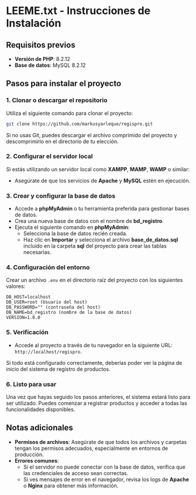 # LEEME.txt - Instrucciones de Instalación

## Requisitos previos

- **Versión de PHP**: 8.2.12
- **Base de datos**: MySQL 8.2.12

## Pasos para instalar el proyecto

### 1. Clonar o descargar el repositorio

Utiliza el siguiente comando para clonar el proyecto:

```bash
git clone https://github.com/markusyarleque/regispro.git
```

Si no usas Git, puedes descargar el archivo comprimido del proyecto y descomprimirlo en el directorio de tu elección.

### 2. Configurar el servidor local

Si estás utilizando un servidor local como **XAMPP**, **MAMP**, **WAMP** o similar:

- Asegúrate de que los servicios de **Apache** y **MySQL** estén en ejecución.

### 3. Crear y configurar la base de datos

- Accede a **phpMyAdmin** o tu herramienta preferida para gestionar bases de datos.
- Crea una nueva base de datos con el nombre de **bd_registro**.
- Ejecuta el siguiente comando en **phpMyAdmin**:
  - Selecciona la base de datos recién creada.
  - Haz clic en **Importar** y selecciona el archivo **base_de_datos.sql** incluido en la carpeta **sql** del proyecto para crear las tablas necesarias.

### 4. Configuración del entorno

Crear un archivo `.env` en el directorio raíz del proyecto con los siguientes valores:

```
DB_HOST=localhost
DB_USER=root (Usuario del host)
DB_PASSWORD="" (contraseña del host)
DB_NAME=bd_registro (nombre de la base de datos)
VERSION=1.0.0
```

### 5. Verificación

- Accede al proyecto a través de tu navegador en la siguiente URL: `http://localhost/regispro`.

Si todo está configurado correctamente, deberías poder ver la página de inicio del sistema de registro de productos.

### 6. Listo para usar

Una vez que hayas seguido los pasos anteriores, el sistema estará listo para ser utilizado. Puedes comenzar a registrar productos y acceder a todas las funcionalidades disponibles.

## Notas adicionales

- **Permisos de archivos**: Asegúrate de que todos los archivos y carpetas tengan los permisos adecuados, especialmente en entornos de producción.
- **Errores comunes**:
  - Si el servidor no puede conectar con la base de datos, verifica que las credenciales de acceso sean correctas.
  - Si ves mensajes de error en el navegador, revisa los logs de **Apache** o **Nginx** para obtener más información.
